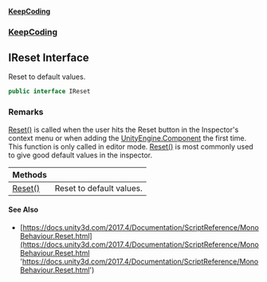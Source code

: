 #### [KeepCoding](index.md 'index')
### [KeepCoding](KeepCoding.md 'KeepCoding')
## IReset Interface
Reset to default values.  
```csharp
public interface IReset
```
### Remarks
[Reset()](IReset.Reset().md 'KeepCoding.IReset.Reset()') is called when the user hits the Reset button in the Inspector's context menu or when adding the [UnityEngine.Component](https://docs.microsoft.com/en-us/dotnet/api/UnityEngine.Component 'UnityEngine.Component') the first time. This function is only called in editor mode. [Reset()](IReset.Reset().md 'KeepCoding.IReset.Reset()') is most commonly used to give good default values in the inspector.  
            

| Methods | |
| :--- | :--- |
| [Reset()](IReset.Reset().md 'KeepCoding.IReset.Reset()') | Reset to default values.<br/> |
#### See Also
- [https://docs.unity3d.com/2017.4/Documentation/ScriptReference/MonoBehaviour.Reset.html](https://docs.unity3d.com/2017.4/Documentation/ScriptReference/MonoBehaviour.Reset.html 'https://docs.unity3d.com/2017.4/Documentation/ScriptReference/MonoBehaviour.Reset.html')
